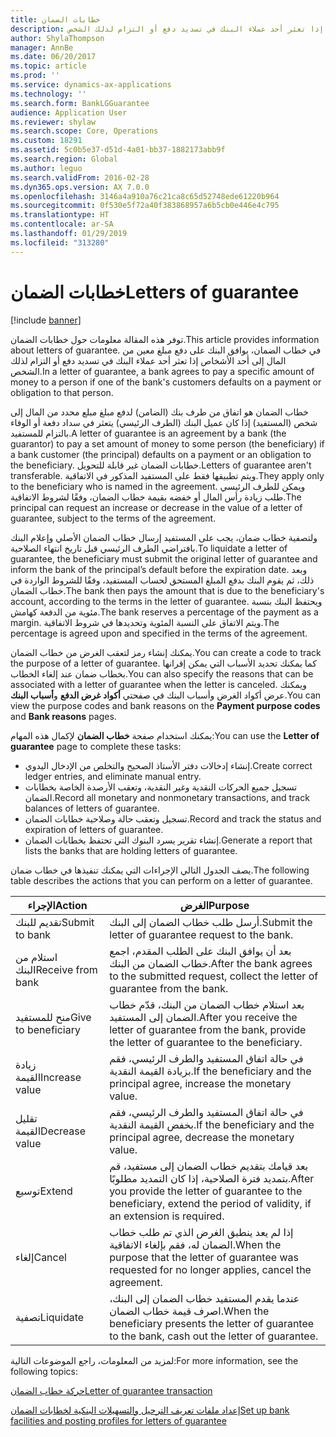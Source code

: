 ```yaml
---
title: خطابات الضمان
description: توفر هذه المقالة معلومات حول خطابات الضمان. في خطاب الضمان، يوافق البنك على دفع مبلغ معين من المال إلى أحد الأشخاص إذا تعثر أحد عملاء البنك في تسديد دفع أو التزام لذلك الشخص.
author: ShylaThompson
manager: AnnBe
ms.date: 06/20/2017
ms.topic: article
ms.prod: ''
ms.service: dynamics-ax-applications
ms.technology: ''
ms.search.form: BankLGGuarantee
audience: Application User
ms.reviewer: shylaw
ms.search.scope: Core, Operations
ms.custom: 18291
ms.assetid: 5c0b5e37-d51d-4a01-bb37-1882173abb9f
ms.search.region: Global
ms.author: leguo
ms.search.validFrom: 2016-02-28
ms.dyn365.ops.version: AX 7.0.0
ms.openlocfilehash: 3146a4a910a76c21ca8c65d52748ede61220b964
ms.sourcegitcommit: 0f530e5f72a40f383868957a6b5cb0e446e4c795
ms.translationtype: HT
ms.contentlocale: ar-SA
ms.lasthandoff: 01/29/2019
ms.locfileid: "313280"
---
```

# <a name="letters-of-guarantee"></a><span data-ttu-id="ba718-104">خطابات الضمان</span><span class="sxs-lookup"><span data-stu-id="ba718-104">Letters of guarantee</span></span>

[!include [banner](../includes/banner.md)]

<span data-ttu-id="ba718-105">توفر هذه المقالة معلومات حول خطابات الضمان.</span><span class="sxs-lookup"><span data-stu-id="ba718-105">This article provides information about letters of guarantee.</span></span> <span data-ttu-id="ba718-106">في خطاب الضمان، يوافق البنك على دفع مبلغ معين من المال إلى أحد الأشخاص إذا تعثر أحد عملاء البنك في تسديد دفع أو التزام لذلك الشخص.</span><span class="sxs-lookup"><span data-stu-id="ba718-106">In a letter of guarantee, a bank agrees to pay a specific amount of money to a person if one of the bank's customers defaults on a payment or obligation to that person.</span></span> 

<span data-ttu-id="ba718-107">خطاب الضمان هو اتفاق من طرف بنك (الضامن) لدفع مبلغ مبلع محدد من المال إلى شخص (المستفيد) إذا كان عميل البنك (الطرف الرئيسي) يتعثر في سداد دفعة أو الوفاء بالتزام للمستفيد.</span><span class="sxs-lookup"><span data-stu-id="ba718-107">A letter of guarantee is an agreement by a bank (the guarantor) to pay a set amount of money to some person (the beneficiary) if a bank customer (the principal) defaults on a payment or an obligation to the beneficiary.</span></span> <span data-ttu-id="ba718-108">خطابات الضمان غير قابلة للتحويل.</span><span class="sxs-lookup"><span data-stu-id="ba718-108">Letters of guarantee aren't transferable.</span></span> <span data-ttu-id="ba718-109">ويتم تطبيقها فقط على المستفيد المذكور في الاتفاقية.</span><span class="sxs-lookup"><span data-stu-id="ba718-109">They apply only to the beneficiary who is named in the agreement.</span></span> <span data-ttu-id="ba718-110">ويمكن للطرف الرئيسي طلب زيادة رأس المال أو خفضه بقيمة خطاب الضمان، وفقًا لشروط الاتفاقية.</span><span class="sxs-lookup"><span data-stu-id="ba718-110">The principal can request an increase or decrease in the value of a letter of guarantee, subject to the terms of the agreement.</span></span> 

<span data-ttu-id="ba718-111">ولتصفية خطاب ضمان، يجب على المستفيد إرسال خطاب الضمان الأصلي وإعلام البنك بافتراضي الطرف الرئيسي قبل تاريخ انتهاء الصلاحية.</span><span class="sxs-lookup"><span data-stu-id="ba718-111">To liquidate a letter of guarantee, the beneficiary must submit the original letter of guarantee and inform the bank of the principal’s default before the expiration date.</span></span> <span data-ttu-id="ba718-112">وبعد ذلك، ثم يقوم البنك بدفع المبلغ المستحق لحساب المستفيد، وفقًا للشروط الواردة في خطاب الضمان.</span><span class="sxs-lookup"><span data-stu-id="ba718-112">The bank then pays the amount that is due to the beneficiary's account, according to the terms in the letter of guarantee.</span></span> <span data-ttu-id="ba718-113">ويحتفظ البنك بنسبة مئوية من الدفعة كهامش.</span><span class="sxs-lookup"><span data-stu-id="ba718-113">The bank reserves a percentage of the payment as a margin.</span></span> <span data-ttu-id="ba718-114">ويتم الاتفاق على النسبة المئوية وتحديدها في شروط الاتفاقية.</span><span class="sxs-lookup"><span data-stu-id="ba718-114">The percentage is agreed upon and specified in the terms of the agreement.</span></span> 

<span data-ttu-id="ba718-115">يمكنك إنشاء رمز لتعقب الغرض من خطاب الضمان.</span><span class="sxs-lookup"><span data-stu-id="ba718-115">You can create a code to track the purpose of a letter of guarantee.</span></span> <span data-ttu-id="ba718-116">كما يمكنك تحديد الأسباب التي يمكن إقرانها بخطاب ضمان عند إلغاء الخطاب.</span><span class="sxs-lookup"><span data-stu-id="ba718-116">You can also specify the reasons that can be associated with a letter of guarantee when the letter is canceled.</span></span> <span data-ttu-id="ba718-117">ويمكنك عرض أكواد الغرض وأسباب البنك في صفحتي **أكواد غرض الدفع** و**أسباب البنك**.</span><span class="sxs-lookup"><span data-stu-id="ba718-117">You can view the purpose codes and bank reasons on the **Payment purpose codes** and **Bank reasons** pages.</span></span> 

<span data-ttu-id="ba718-118">يمكنك استخدام صفحة **خطاب الضمان** لإكمال هذه المهام:</span><span class="sxs-lookup"><span data-stu-id="ba718-118">You can use the **Letter of guarantee** page to complete these tasks:</span></span>

-   <span data-ttu-id="ba718-119">إنشاء إدخالات دفتر الأستاذ الصحيح والتخلص من الإدخال اليدوي.</span><span class="sxs-lookup"><span data-stu-id="ba718-119">Create correct ledger entries, and eliminate manual entry.</span></span>
-   <span data-ttu-id="ba718-120">تسجيل جميع الحركات النقدية وغير النقدية، وتعقب الأرصدة الخاصة بخطابات الضمان.</span><span class="sxs-lookup"><span data-stu-id="ba718-120">Record all monetary and nonmonetary transactions, and track balances of letters of guarantee.</span></span>
-   <span data-ttu-id="ba718-121">تسجيل وتعقب حالة وصلاحية خطابات الضمان.</span><span class="sxs-lookup"><span data-stu-id="ba718-121">Record and track the status and expiration of letters of guarantee.</span></span>
-   <span data-ttu-id="ba718-122">إنشاء تقرير يسرد البنوك التي تحتفظ بخطابات الضمان.</span><span class="sxs-lookup"><span data-stu-id="ba718-122">Generate a report that lists the banks that are holding letters of guarantee.</span></span>

<span data-ttu-id="ba718-123">يصف الجدول التالي الإجراءات التي يمكنك تنفيذها في خطاب ضمان.</span><span class="sxs-lookup"><span data-stu-id="ba718-123">The following table describes the actions that you can perform on a letter of guarantee.</span></span>

| <span data-ttu-id="ba718-124">الإجراء</span><span class="sxs-lookup"><span data-stu-id="ba718-124">Action</span></span>              | <span data-ttu-id="ba718-125">الغرض</span><span class="sxs-lookup"><span data-stu-id="ba718-125">Purpose</span></span>                                                                                                                   |
|---------------------|---------------------------------------------------------------------------------------------------------------------------|
| <span data-ttu-id="ba718-126">تقديم للبنك</span><span class="sxs-lookup"><span data-stu-id="ba718-126">Submit to bank</span></span>      | <span data-ttu-id="ba718-127">أرسل طلب خطاب الضمان إلى البنك.</span><span class="sxs-lookup"><span data-stu-id="ba718-127">Submit the letter of guarantee request to the bank.</span></span>                                                                       |
| <span data-ttu-id="ba718-128">استلام من البنك</span><span class="sxs-lookup"><span data-stu-id="ba718-128">Receive from bank</span></span>   | <span data-ttu-id="ba718-129">بعد أن يوافق البنك على الطلب المقدم، اجمع خطاب الضمان من البنك.</span><span class="sxs-lookup"><span data-stu-id="ba718-129">After the bank agrees to the submitted request, collect the letter of guarantee from the bank.</span></span>                            |
| <span data-ttu-id="ba718-130">منح للمستفيد</span><span class="sxs-lookup"><span data-stu-id="ba718-130">Give to beneficiary</span></span> | <span data-ttu-id="ba718-131">بعد استلام خطاب الضمان من البنك، قدّم خطاب الضمان إلى المستفيد.</span><span class="sxs-lookup"><span data-stu-id="ba718-131">After you receive the letter of guarantee from the bank, provide the letter of guarantee to the beneficiary.</span></span>              |
| <span data-ttu-id="ba718-132">زيادة القيمة</span><span class="sxs-lookup"><span data-stu-id="ba718-132">Increase value</span></span>      | <span data-ttu-id="ba718-133">في حالة اتفاق المستفيد والطرف الرئيسي، فقم بزيادة القيمة النقدية.</span><span class="sxs-lookup"><span data-stu-id="ba718-133">If the beneficiary and the principal agree, increase the monetary value.</span></span>                                                  |
| <span data-ttu-id="ba718-134">تقليل القيمة</span><span class="sxs-lookup"><span data-stu-id="ba718-134">Decrease value</span></span>      | <span data-ttu-id="ba718-135">في حالة اتفاق المستفيد والطرف الرئيسي، فقم بخفض القيمة النقدية.</span><span class="sxs-lookup"><span data-stu-id="ba718-135">If the beneficiary and the principal agree, decrease the monetary value.</span></span>                                                  |
| <span data-ttu-id="ba718-136">توسيع</span><span class="sxs-lookup"><span data-stu-id="ba718-136">Extend</span></span>              | <span data-ttu-id="ba718-137">بعد قيامك بتقديم خطاب الضمان إلى مستفيد، قم بتمديد فترة الصلاحية، إذا كان التمديد مطلوبًا.</span><span class="sxs-lookup"><span data-stu-id="ba718-137">After you provide the letter of guarantee to the beneficiary, extend the period of validity, if an extension is required.</span></span> |
| <span data-ttu-id="ba718-138">إلغاء</span><span class="sxs-lookup"><span data-stu-id="ba718-138">Cancel</span></span>              | <span data-ttu-id="ba718-139">إذا لم يعد ينطبق الغرض الذي تم طلب خطاب الضمان له، فقم بإلغاء الاتفاقية.</span><span class="sxs-lookup"><span data-stu-id="ba718-139">When the purpose that the letter of guarantee was requested for no longer applies, cancel the agreement.</span></span>                  |
| <span data-ttu-id="ba718-140">تصفية</span><span class="sxs-lookup"><span data-stu-id="ba718-140">Liquidate</span></span>           | <span data-ttu-id="ba718-141">عندما يقدم المستفيد خطاب الضمان إلى البنك، اصرف قيمة خطاب الضمان.</span><span class="sxs-lookup"><span data-stu-id="ba718-141">When the beneficiary presents the letter of guarantee to the bank, cash out the letter of guarantee.</span></span>                      |


<span data-ttu-id="ba718-142">لمزيد من المعلومات، راجع الموضوعات التالية:</span><span class="sxs-lookup"><span data-stu-id="ba718-142">For more information, see the following topics:</span></span>

[<span data-ttu-id="ba718-143">حركة خطاب الضمان</span><span class="sxs-lookup"><span data-stu-id="ba718-143">Letter of guarantee transaction</span></span>](tasks/letter-guarantee-transaction.md)

[<span data-ttu-id="ba718-144">إعداد ملفات تعريف الترحيل والتسهيلات البنكية لخطابات الضمان</span><span class="sxs-lookup"><span data-stu-id="ba718-144">Set up bank facilities and posting profiles for letters of guarantee</span></span>](tasks/set-up-bank-facilities-posting-profiles.md)


